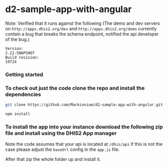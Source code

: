 # d2-sample-app-with-angular

Note: Verified that it runs against the following (The demo and dev servers on `http://apps.dhis2.org/dev` and `http://apps.dhis2.org/demo` currently contain a bug that breaks the schema endpoint, notified the api developer of the bug.)
```
Version:
2.21-SNAPSHOT
Build revision:
19724
```

### Getting started

### To check out just the code clone the repo and install the dependencies
```sh
git clone https://github.com/Markionium/d2-sample-app-with-angular.git

npm install
```

### To install the app into your instance download the following zip file and install using the DHIS2 App manager

Note the code assumes that your api is located at `/dhis/api` if this is not the case please adjust the `baseUrl` config in the `app.js` file.

After that zip the whole folder up and install it.

